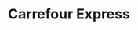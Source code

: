 ---
title: "Carrefour Express"
url: /saint-sulpice-les-feuilles/carrefour-express/
shop: Supermarkt
---